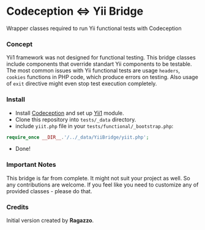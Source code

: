 Codeception <=> Yii Bridge
=========

Wrapper classes required to run Yii functional tests with Codeception

### Concept

Yii1 framework was not designed for functional testing. This bridge classes include components that override standart Yii components to be testable. The most common issues with Yii functional tests are usage `headers`, `cookies` functions in PHP code, which produce errors on testing. Also usage of `exit` directive might even stop test execution completely. 

### Install

* Install [Codeception](http://codeception.com/install) and set up [Yii1](http://codeception.com/docs/modules/Yii1) module. 
* Clone this repository into `tests/_data` directory.
* include `yiit.php` file in your `tests/functional/_bootstrap.php`:

``` php
require_once __DIR__.'/../_data/YiiBridge/yiit.php';

```

* Done!

### Important Notes

This bridge is far from complete. It might not suit your project as well. So any contributions are welcome. If you feel like you need to customize any of provided classes - please do that. 

### Credits

Initial version created by **Ragazzo**.
